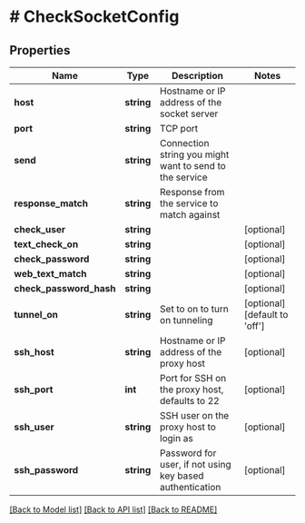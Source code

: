# # CheckSocketConfig

## Properties

Name | Type | Description | Notes
------------ | ------------- | ------------- | -------------
**host** | **string** | Hostname or IP address of the socket server |
**port** | **string** | TCP port |
**send** | **string** | Connection string you might want to send to the service |
**response_match** | **string** | Response from the service to match against |
**check_user** | **string** |  | [optional]
**text_check_on** | **string** |  | [optional]
**check_password** | **string** |  | [optional]
**web_text_match** | **string** |  | [optional]
**check_password_hash** | **string** |  | [optional]
**tunnel_on** | **string** | Set to on to turn on tunneling | [optional] [default to 'off']
**ssh_host** | **string** | Hostname or IP address of the proxy host | [optional]
**ssh_port** | **int** | Port for SSH on the proxy host, defaults to 22 | [optional]
**ssh_user** | **string** | SSH user on the proxy host to login as | [optional]
**ssh_password** | **string** | Password for user, if not using key based authentication | [optional]

[[Back to Model list]](../../README.md#models) [[Back to API list]](../../README.md#endpoints) [[Back to README]](../../README.md)
